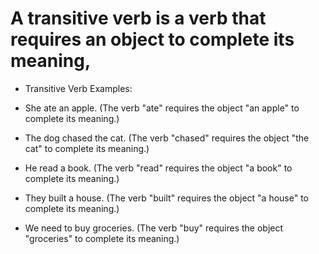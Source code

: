 # A transitive verb is a verb that requires an object to complete its meaning,
* Transitive Verb Examples:

- She ate an apple. (The verb "ate" requires the object "an apple" to complete its meaning.)

- The dog chased the cat. (The verb "chased" requires the object "the cat" to complete its meaning.)

- He read a book. (The verb "read" requires the object "a book" to complete its meaning.)

- They built a house. (The verb "built" requires the object "a house" to complete its meaning.)

- We need to buy groceries. (The verb "buy" requires the object "groceries" to complete its meaning.)
